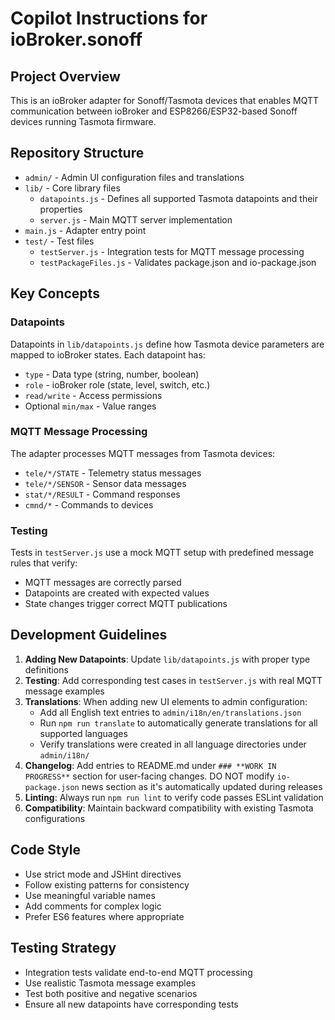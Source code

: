 # Copilot Instructions for ioBroker.sonoff

## Project Overview

This is an ioBroker adapter for Sonoff/Tasmota devices that enables MQTT communication between ioBroker and ESP8266/ESP32-based Sonoff devices running Tasmota firmware.

## Repository Structure

- `admin/` - Admin UI configuration files and translations
- `lib/` - Core library files
  - `datapoints.js` - Defines all supported Tasmota datapoints and their properties
  - `server.js` - Main MQTT server implementation
- `main.js` - Adapter entry point
- `test/` - Test files
  - `testServer.js` - Integration tests for MQTT message processing
  - `testPackageFiles.js` - Validates package.json and io-package.json

## Key Concepts

### Datapoints
Datapoints in `lib/datapoints.js` define how Tasmota device parameters are mapped to ioBroker states. Each datapoint has:
- `type` - Data type (string, number, boolean)
- `role` - ioBroker role (state, level, switch, etc.)
- `read/write` - Access permissions
- Optional `min/max` - Value ranges

### MQTT Message Processing
The adapter processes MQTT messages from Tasmota devices:
- `tele/*/STATE` - Telemetry status messages
- `tele/*/SENSOR` - Sensor data messages  
- `stat/*/RESULT` - Command responses
- `cmnd/*` - Commands to devices

### Testing
Tests in `testServer.js` use a mock MQTT setup with predefined message rules that verify:
- MQTT messages are correctly parsed
- Datapoints are created with expected values
- State changes trigger correct MQTT publications

## Development Guidelines

1. **Adding New Datapoints**: Update `lib/datapoints.js` with proper type definitions
2. **Testing**: Add corresponding test cases in `testServer.js` with real MQTT message examples
3. **Translations**: When adding new UI elements to admin configuration:
   - Add all English text entries to `admin/i18n/en/translations.json`
   - Run `npm run translate` to automatically generate translations for all supported languages
   - Verify translations were created in all language directories under `admin/i18n/`
4. **Changelog**: Add entries to README.md under `### **WORK IN PROGRESS**` section for user-facing changes. DO NOT modify `io-package.json` news section as it's automatically updated during releases
5. **Linting**: Always run `npm run lint` to verify code passes ESLint validation
6. **Compatibility**: Maintain backward compatibility with existing Tasmota configurations

## Code Style

- Use strict mode and JSHint directives
- Follow existing patterns for consistency
- Use meaningful variable names
- Add comments for complex logic
- Prefer ES6 features where appropriate

## Testing Strategy

- Integration tests validate end-to-end MQTT processing
- Use realistic Tasmota message examples
- Test both positive and negative scenarios
- Ensure all new datapoints have corresponding tests